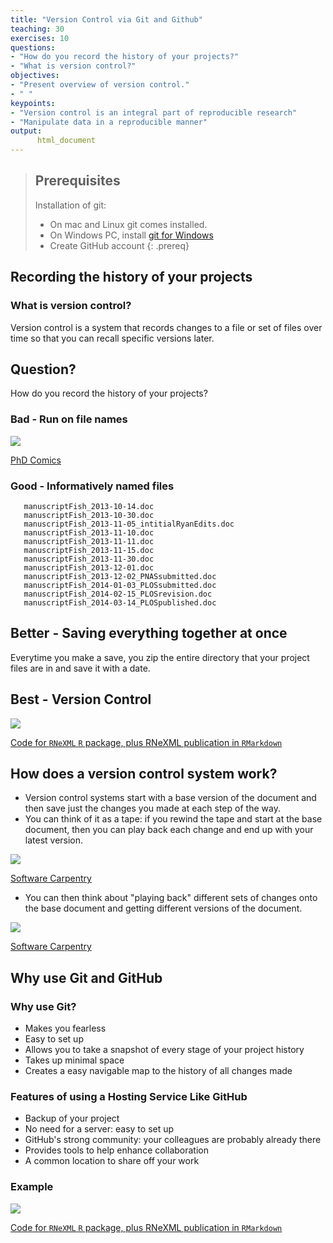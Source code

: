```yaml
---
title: "Version Control via Git and Github"
teaching: 30
exercises: 10
questions:
- "How do you record the history of your projects?"
- "What is version control?"
objectives:
- "Present overview of version control."
- " "
keypoints:
- "Version control is an integral part of reproducible research"
- "Manipulate data in a reproducible manner"
output:  
      html_document
---
```




> ## Prerequisites
> Installation of git:
> - On mac and Linux git comes installed.
> - On Windows PC, install [git for Windows](https://git-for-windows.github.io/)
> - Create GitHub account
{: .prereq}

## Recording the history of your projects
### What is version control?
Version control is a system that records changes to a file or set of files over time so that you can recall specific versions later.

## Question?
How do you record the history of your projects?

### Bad - Run on file names
![](../fig/phd101212s.png)

[PhD Comics](http://www.phdcomics.com)

### Good - Informatively named files
```
   manuscriptFish_2013-10-14.doc
   manuscriptFish_2013-10-30.doc
   manuscriptFish_2013-11-05_intitialRyanEdits.doc
   manuscriptFish_2013-11-10.doc
   manuscriptFish_2013-11-11.doc
   manuscriptFish_2013-11-15.doc
   manuscriptFish_2013-11-30.doc
   manuscriptFish_2013-12-01.doc
   manuscriptFish_2013-12-02_PNASsubmitted.doc
   manuscriptFish_2014-01-03_PLOSsubmitted.doc
   manuscriptFish_2014-02-15_PLOSrevision.doc
   manuscriptFish_2014-03-14_PLOSpublished.doc
```

## Better - Saving everything together at once

Everytime you make a save, you zip the entire directory that your project files are in and save it with a date.

## Best - Version Control

![](../fig/motivation-01.png)

[Code for `RNeXML` `R` package, plus RNeXML publication in `RMarkdown`](https://github.com/ropensci/RNeXML)

## How does a version control system work?
- Version control systems start with a base version of the document and then save just the changes you made at each step of the way.
- You can think of it as a tape: if you rewind the tape and start at the base document, then you can play back each change and end up with your latest version.

![](../fig/play-changes.png)

[Software Carpentry](https://software-carpentry.org/)

- You can then think about "playing back" different sets of changes onto the base document and getting different versions of the document.

![](../fig/merge.png)

[Software Carpentry](https://software-carpentry.org/)

## Why use Git and GitHub

### Why use Git?
- Makes you fearless
- Easy to set up
- Allows you to take a snapshot of every stage of your project history
- Takes up minimal space
- Creates a easy navigable map to the history of all changes made

### Features of using a Hosting Service Like GitHub
- Backup of your project
- No need for a server: easy to set up
- GitHub's strong community: your colleagues are probably already there
- Provides tools to help enhance collaboration
- A common location to share off your work

### Example
![](../fig/motivation-01.png)

[Code for `RNeXML` `R` package, plus RNeXML publication in `RMarkdown`](https://github.com/ropensci/RNeXML)

